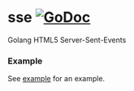 # sse [![GoDoc](https://godoc.org/github.com/jadr2ddude/sse?status.svg)](https://godoc.org/github.com/jadr2ddude/sse)
Golang HTML5 Server-Sent-Events
### Example
See [example](https://github.com/jadr2ddude/sse/tree/master/example) for an example.
